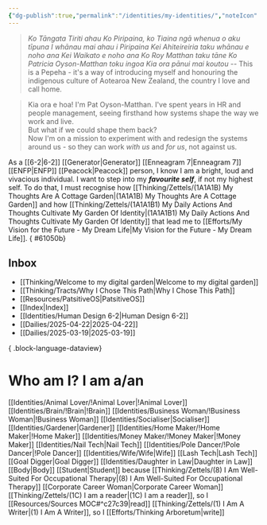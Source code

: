 ```yaml
---
{"dg-publish":true,"permalink":"/identities/my-identities/","noteIcon":"","created":"2024-09-21T21:14","updated":"2025-04-27T15:20"}
---
```



>_Ko Tāngata Tiriti ahau 
>Ko Piripaina, ko Tiaina ngā whenua o aku tīpuna 
>I whānau mai ahau i Piripaina
>Kei Ahiteireiria taku whānau e noho ana 
>Kei Waikato e noho ana 
>Ko Roy Matthan taku tāne 
>Ko Patricia Oyson-Matthan toku ingoa
>Kia ora pānui mai koutou_
>-- This is a Pepeha - it's a way of introducing myself and honouring the indigenous culture of Aotearoa New Zealand, the country I love and call home.

> Kia ora e hoa! I'm Pat Oyson-Matthan. I've spent years in HR and people management, seeing firsthand how systems shape the way we work and live.  
> But what if we could shape them back?  
> Now I'm on a mission to experiment with and redesign the systems around us - so they can work _with us_ and _for us_, not against us. 

As a [[6-2\|6-2]] [[Generator\|Generator]] [[Enneagram 7\|Enneagram 7]] [[ENFP\|ENFP]] [[Peacock\|Peacock]] person, I know I am a bright, loud and vivacious individual. I want to step into my ***favourite self***, if not my highest self. To do that, I must recognise how [[Thinking/Zettels/(1A1A1B) My Thoughts Are A Cottage Garden\|(1A1A1B) My Thoughts Are A Cottage Garden]] and how [[Thinking/Zettels/(1A1A1B1) My Daily Actions And Thoughts Cultivate My Garden Of Identity\|(1A1A1B1) My Daily Actions And Thoughts Cultivate My Garden Of Identity]] that lead me to [[Efforts/My Vision for the Future - My Dream Life\|My Vision for the Future - My Dream Life]]. 
{ #61050b}


## Inbox
- [[Thinking/Welcome to my digital garden\|Welcome to my digital garden]]
- [[Thinking/Tracts/Why I Chose This Path\|Why I Chose This Path]]
- [[Resources/PatsitiveOS\|PatsitiveOS]]
- [[Index\|Index]]
- [[Identities/Human Design 6-2\|Human Design 6-2]]
- [[Dailies/2025-04-22\|2025-04-22]]
- [[Dailies/2025-03-19\|2025-03-19]]

{ .block-language-dataview}
# Who am I? I am a/an 

[[Identities/Animal Lover/!Animal Lover\|!Animal Lover]]
[[Identities/Brain/!Brain\|!Brain]]
[[Identities/Business Woman/!Business Woman\|!Business Woman]]
[[Identities/Socialiser\|Socialiser]]
[[Identities/Gardener\|Gardener]]
[[Identities/Home Maker/!Home Maker\|!Home Maker]]
[[Identities/Money Maker/!Money Maker\|!Money Maker]]
[[Identities/Nail Tech\|Nail Tech]]
[[Identities/Pole Dancer/!Pole Dancer\|!Pole Dancer]]
[[Identities/Wife/Wife\|Wife]]
[[Lash Tech\|Lash Tech]]
[[Goal Digger\|Goal Digger]] 
[[Identities/Daughter in Law\|Daughter in Law]]
[[Body\|Body]]
[[Student\|Student]] because [[Thinking/Zettels/(8) I Am Well-Suited For Occupational Therapy\|(8) I Am Well-Suited For Occupational Therapy]]
[[Corporate Career Woman\|Corporate Career Woman]] 
[[Thinking/Zettels/(1C) I am a reader\|(1C) I am a reader]], so I [[Resources/Sources MOC#^c27c39\|read]]
[[Thinking/Zettels/(1) I Am A Writer\|(1) I Am A Writer]], so I [[Efforts/Thinking Arboretum\|write]] 
